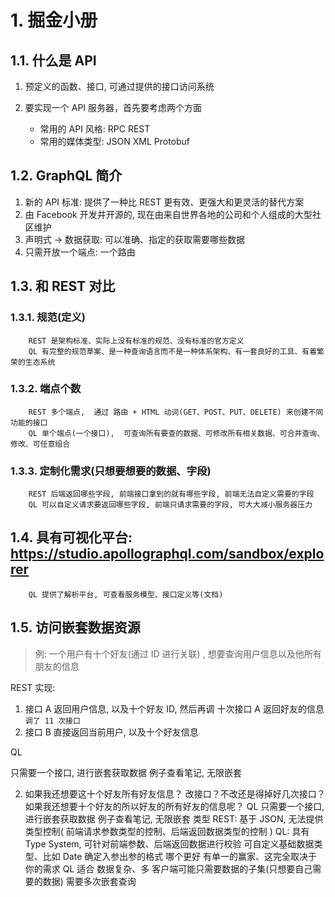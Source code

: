 # 1. 掘金小册

## 1.1. 什么是 API

1. 预定义的函数、接口, 可通过提供的接口访问系统
2. 要实现一个 API 服务器，首先要考虑两个方面

	- 常用的 API 风格: RPC REST
	- 常用的媒体类型: JSON XML Protobuf

## 1.2. GraphQL 简介

1. 新的 API 标准:  提供了一种比 REST 更有效、更强大和更灵活的替代方案
2. 由 Facebook 开发并开源的, 现在由来自世界各地的公司和个人组成的大型社区维护
2. 声明式 -> 数据获取: 可以准确、指定的获取需要哪些数据
3. 只需开放一个端点: 一个路由

## 1.3. 和 REST 对比
	
### 1.3.1. 规范(定义)

		REST 是架构标准、实际上没有标准的规范、没有标准的官方定义
		QL 有完整的规范草案、是一种查询语言而不是一种体系架构、有一套良好的工具、有着繁荣的生态系统

### 1.3.2. 端点个数

		REST 多个端点,  通过 路由 + HTML 动词(GET、POST、PUT、DELETE) 来创建不同功能的接口
		QL 单个端点(一个接口),  可查询所有要查的数据、可修改所有相关数据、可合并查询、修改、可任意组合
	
### 1.3.3. 定制化需求(只想要想要的数据、字段)

		REST 后端返回哪些字段, 前端接口拿到的就有哪些字段, 前端无法自定义需要的字段
		QL 可以自定义请求要返回哪些字段, 前端只请求需要的字段, 可大大减小服务器压力

## 1.4. 具有可视化平台: https://studio.apollographql.com/sandbox/explorer
		QL 提供了解析平台, 可查看服务模型、接口定义等(文档)

## 1.5. 访问嵌套数据资源

> 例: 一个用户有十个好友(通过 ID 进行关联) , 想要查询用户信息以及他所有朋友的信息

REST 实现:

1. 接口 A 返回用户信息, 以及十个好友 ID, 然后再调 十次接口 A 返回好友的信息 `调了 11 次接口`
2. 接口 B 直接返回当前用户, 以及十个好友信息

QL 

只需要一个接口,  进行嵌套获取数据
例子查看笔记, 无限嵌套
  
2. 如果我还想要这十个好友所有好友信息？ 改接口？不改还是得掉好几次接口？如果我还想要十个好友的所以好友的所有好友的信息呢？
		QL 
			只需要一个接口,  进行嵌套获取数据
			例子查看笔记, 无限嵌套
	类型
		 REST: 基于 JSON, 无法提供类型控制( 前端请求参数类型的控制、后端返回数据类型的控制 )
		QL: 具有 Type System, 可针对前端参数、后端返回数据进行校验
		可自定义基础数据类型、比如 Date 确定入参出参的格式
	哪个更好
		有单一的赢家、这完全取决于你的需求
		QL 适合
			数据复杂、多
			客户端可能只需要数据的子集(只想要自己需要的数据)
			需要多次嵌套查询

